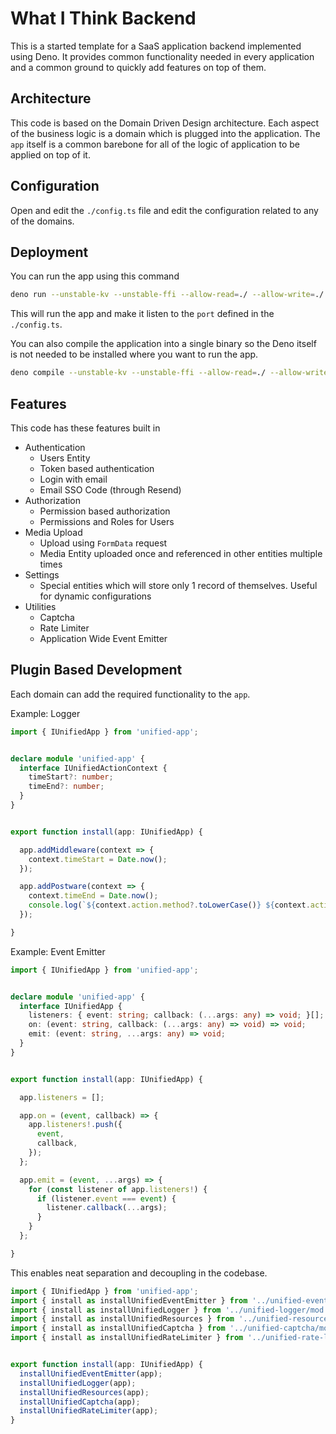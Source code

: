 # What I Think Backend

This is a started template for a SaaS application backend implemented using Deno. It provides common functionality needed in every application and a common ground to quickly add features on top of them.

## Architecture

This code is based on the Domain Driven Design architecture. Each aspect of the business logic is a domain which is plugged into the application. The `app` itself is a common barebone for all of the logic of application to be applied on top of it.

## Configuration

Open and edit the `./config.ts` file and edit the configuration related to any of the domains.

## Deployment

You can run the app using this command

```bash
deno run --unstable-kv --unstable-ffi --allow-read=./ --allow-write=./ --allow-net bootstrap.ts
```

This will run the app and make it listen to the `port` defined in the `./config.ts`.

You can also compile the application into a single binary so the Deno itself is not needed to be installed where you want to run the app.

```bash
deno compile --unstable-kv --unstable-ffi --allow-read=./ --allow-write=./ --allow-net bootstrap.ts
```

## Features

This code has these features built in

- Authentication
  - Users Entity
  - Token based authentication
  - Login with email
  - Email SSO Code (through Resend)
- Authorization
  - Permission based authorization
  - Permissions and Roles for Users
- Media Upload
  - Upload using `FormData` request
  - Media Entity uploaded once and referenced in other entities multiple times
- Settings
  - Special entities which will store only 1 record of themselves. Useful for dynamic configurations
- Utilities
  - Captcha
  - Rate Limiter
  - Application Wide Event Emitter

## Plugin Based Development

Each domain can add the required functionality to the `app`.

Example: Logger
```ts
import { IUnifiedApp } from 'unified-app';


declare module 'unified-app' {
  interface IUnifiedActionContext {
    timeStart?: number;
    timeEnd?: number;
  }
}


export function install(app: IUnifiedApp) {

  app.addMiddleware(context => {
    context.timeStart = Date.now();
  });

  app.addPostware(context => {
    context.timeEnd = Date.now();
    console.log(`${context.action.method?.toLowerCase()} ${context.action.path} - ${context.timeEnd! - context.timeStart!}ms`);
  });

}
```

Example: Event Emitter
```ts
import { IUnifiedApp } from 'unified-app';


declare module 'unified-app' {
  interface IUnifiedApp {
    listeners: { event: string; callback: (...args: any) => void; }[];
    on: (event: string, callback: (...args: any) => void) => void;
    emit: (event: string, ...args: any) => void;
  }
}


export function install(app: IUnifiedApp) {

  app.listeners = [];

  app.on = (event, callback) => {
    app.listeners!.push({
      event,
      callback,
    });
  };

  app.emit = (event, ...args) => {
    for (const listener of app.listeners!) {
      if (listener.event === event) {
        listener.callback(...args);
      }
    }
  };

}
```

This enables neat separation and decoupling in the codebase.

```ts
import { IUnifiedApp } from 'unified-app';
import { install as installUnifiedEventEmitter } from '../unified-event-emitter/mod.ts';
import { install as installUnifiedLogger } from '../unified-logger/mod.ts';
import { install as installUnifiedResources } from '../unified-resources/mod.ts';
import { install as installUnifiedCaptcha } from '../unified-captcha/mod.ts';
import { install as installUnifiedRateLimiter } from '../unified-rate-limiter/mod.ts';


export function install(app: IUnifiedApp) {
  installUnifiedEventEmitter(app);
  installUnifiedLogger(app);
  installUnifiedResources(app);
  installUnifiedCaptcha(app);
  installUnifiedRateLimiter(app);
}
```